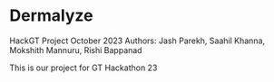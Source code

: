 # Dermalyze
HackGT Project October 2023
Authors: Jash Parekh, Saahil Khanna, Mokshith Mannuru, Rishi Bappanad

This is our project for GT Hackathon 23
